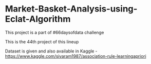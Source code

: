 # Market-Basket-Analysis-using-Eclat-Algorithm

This project is a part of #66daysofdata challenge 

This is the 44th project of this lineup 

Dataset is given and also available in Kaggle - https://www.kaggle.com/sivaram1987/association-rule-learningapriori
